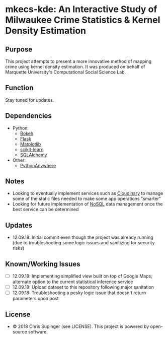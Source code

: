 # mkecs-kde: An Interactive Study of Milwaukee Crime Statistics & Kernel Density Estimation

## Purpose
This project attempts to present a more innovative method of mapping crime using kernel density estimation.  It was produced on behalf of Marquette University's Computational Social Science Lab.

## Function
Stay tuned for updates.

## Dependencies
* Python:
  * [Bokeh](https://bokeh.pydata.org)
  * [Flask](http://flask.pocoo.org)
  * [Matplotlib](https://matplotlib.org)
  * [scikit-learn](https://scikit-learn.org)
  * [SQLAlchemy](http://www.sqlalchemy.org)
* Other:
  * [PythonAnywhere](https://www.pythonanywhere.com)

## Notes
* Looking to eventually implement services such as [Cloudinary](https://cloudinary.com) to manage some of the static files needed to make some app operations "smarter"
* Looking for future implementation of [NoSQL](https://en.wikipedia.org/wiki/NoSQL) data management once the best service can be determined

## Updates
* 12.09.18: Initial commit even though the project was already running (due to troubleshooting some logic issues and sanitizing for security risks)

## Known/Working Issues
* [ ] 12.09.18: Implementing simplified view built on top of Google Maps; alternate option to the current statistical inference service
* [ ] 12.09.18: Upload dataset to this repository following major sanitation
* [ ] 12.09.18: Troubleshooting a pesky logic issue that doesn't return parameters upon post

## License
* © 2018 Chris Supinger (see LICENSE).  This project is powered by open-source software.
